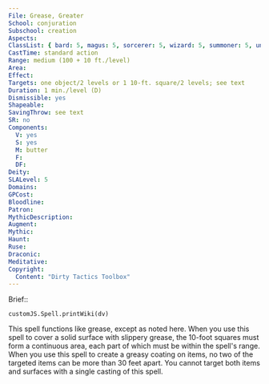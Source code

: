 ```yaml
---
File: Grease, Greater
School: conjuration
Subschool: creation
Aspects: 
ClassList: { bard: 5, magus: 5, sorcerer: 5, wizard: 5, summoner: 5, unchained summoner: 5 }
CastTime: standard action
Range: medium (100 + 10 ft./level)
Area: 
Effect: 
Targets: one object/2 levels or 1 10-ft. square/2 levels; see text
Duration: 1 min./level (D)
Dismissible: yes
Shapeable: 
SavingThrow: see text
SR: no
Components:
  V: yes
  S: yes
  M: butter
  F: 
  DF: 
Deity: 
SLALevel: 5
Domains: 
GPCost: 
Bloodline: 
Patron: 
MythicDescription: 
Augment: 
Mythic: 
Haunt: 
Ruse: 
Draconic: 
Meditative: 
Copyright:
  Content: "Dirty Tactics Toolbox"
---
```

Brief:: 

```dataviewjs
customJS.Spell.printWiki(dv)
```

This spell functions like grease, except as noted here. When you use this spell to cover a solid surface with slippery grease, the 10-foot squares must form a continuous area, each part of which must be within the spell's range. When you use this spell to create a greasy coating on items, no two of the targeted items can be more than 30 feet apart. You cannot target both items and surfaces with a single casting of this spell.
